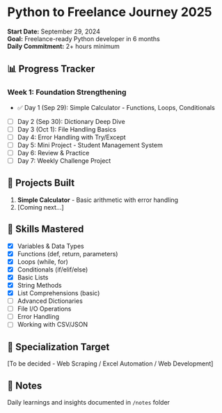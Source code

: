 # Python to Freelance Journey 2025

**Start Date:** September 29, 2024  
**Goal:** Freelance-ready Python developer in 6 months  
**Daily Commitment:** 2+ hours minimum

## 📊 Progress Tracker

### Week 1: Foundation Strengthening
- ✅ Day 1 (Sep 29): Simple Calculator - Functions, Loops, Conditionals
- [ ] Day 2 (Sep 30): Dictionary Deep Dive
- [ ] Day 3 (Oct 1): File Handling Basics
- [ ] Day 4: Error Handling with Try/Except
- [ ] Day 5: Mini Project - Student Management System
- [ ] Day 6: Review & Practice
- [ ] Day 7: Weekly Challenge Project

## 🚀 Projects Built
1. **Simple Calculator** - Basic arithmetic with error handling
2. [Coming next...]

## 💪 Skills Mastered
- [x] Variables & Data Types
- [x] Functions (def, return, parameters)
- [x] Loops (while, for)
- [x] Conditionals (if/elif/else)
- [x] Basic Lists
- [x] String Methods
- [x] List Comprehensions (basic)
- [ ] Advanced Dictionaries
- [ ] File I/O Operations
- [ ] Error Handling
- [ ] Working with CSV/JSON

## 🎯 Specialization Target
[To be decided - Web Scraping / Excel Automation / Web Development]

## 📝 Notes
Daily learnings and insights documented in `/notes` folder
